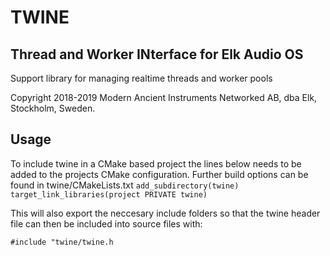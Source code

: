 # TWINE
## Thread and Worker INterface for Elk Audio OS

Support library for managing realtime threads and worker pools

Copyright 2018-2019 Modern Ancient Instruments Networked AB, dba Elk, Stockholm, Sweden.

## Usage
To include twine in a CMake based project the lines below needs to be added to the projects CMake configuration. Further build options can be found in twine/CMakeLists.txt
`add_subdirectory(twine)`
`target_link_libraries(project PRIVATE twine)`

This will also export the neccesary include folders so that the twine header file can then be included into source files with:

`#include "twine/twine.h`